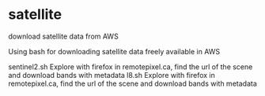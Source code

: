 # satellite
download satellite data from AWS

Using bash for downloading satellite data freely available in AWS

sentinel2.sh   Explore with firefox in remotepixel.ca, find the url of the scene and download bands with metadata
l8.sh          Explore with firefox in remotepixel.ca, find the url of the scene and download bands with metadata

